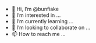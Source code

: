 - 👋 Hi, I’m @bunfiake
- 👀 I’m interested in ...
- 🌱 I’m currently learning ...
- 💞️ I’m looking to collaborate on ...
- 📫 How to reach me ...

<!---
bunfiake/bunfiake is a ✨ special ✨ repository because its `README.md` (this file) appears on your GitHub profile.
You can click the Preview link to take a look at your changes.
--->
